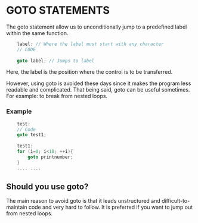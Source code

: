 # GOTO STATEMENTS

The goto statement allow us to unconditionally jump to a predefined label within the same function.

```c
    label: // Where the label must start with any character
    // CODE
    
    goto label; // Jumps to label
```
Here, the label is the position where the control is to be transferred.

However, using goto is avoided these days since it makes the program less readable and complicated.
That being said, goto can be useful sometimes. For example: to break from nested loops.

### Example
```c
    test:
    // Code
    goto test1;
    
    test1:
    for (i=0; i<10; ++i){
        goto printnumber;
    }
    .... ....
```

## Should you use goto?

The main reason to avoid goto is that it leads unstructured and difficult-to-maintain code and very hard to follow. It is preferred if you want to jump out from nested loops.
